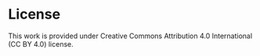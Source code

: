 # License

This work is provided under Creative Commons Attribution 4.0 International (CC BY 4.0) license.

